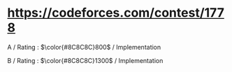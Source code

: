 # https://codeforces.com/contest/1778 

A / Rating : $\color{#8C8C8C}800$ / Implementation

B / Rating : $\color{#8C8C8C}1300$ / Implementation
